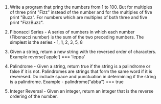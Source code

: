 1. Write a program that pring the numbers from 1 to 100. 
But for multiples of three print "Fizz" instead of the number and for the multiples of five print "Buzz". For numbers which are multiples of both three and five print "FizzBuzz".

2. Fibonacci Series - A series of numbers in which each number (Fibonacci number) is the sum of the two preceding numbers. The simplest is the series - 1, 1, 2, 3, 5, 8

3. Given a string, return a new string with the reversed order of characters. Example reverse('apple') === 'leppa'
4. Palindrome - Given a string, return true if the string is a palindrome or false if it is not. Palindromes are strings that form the same word if it is reveresed. Do include space and punctuation in determining if the string is a palindrome.
Example - palindrome("abba") === true

5. Integer Reversal - Given an integer, return an integer that is the reverse ordering of the number.
